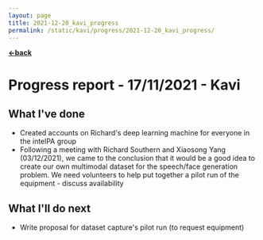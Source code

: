 ```yaml
---
layout: page
title: 2021-12-20_kavi_progress
permalink: /static/kavi/progress/2021-12-20_kavi_progress/
---
```


[**<-back**](/static/kavi/progress)  

# Progress report - 17/11/2021 - Kavi

## What I've done

- Created accounts on Richard's deep learning machine for everyone in the intelPA group  
- Following a meeting with Richard Southern and Xiaosong Yang (03/12/2021), we came to the conclusion that it would be a good idea to create our own multimodal dataset for the speech/face generation problem. We need volunteers to help put together a pilot run of the equipment - discuss availability 

## What I'll do next

- Write proposal for dataset capture's pilot run (to request equipment)
